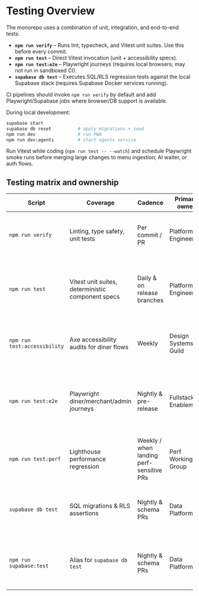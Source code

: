 # Testing Overview

The monorepo uses a combination of unit, integration, and end-to-end tests:

- **`npm run verify`** – Runs lint, typecheck, and Vitest unit suites. Use this before every commit.
- **`npm run test`** – Direct Vitest invocation (unit + accessibility specs).
- **`npm run test:e2e`** – Playwright journeys (requires local browsers; may not run in sandboxed CI).
- **`supabase db test`** – Executes SQL/RLS regression tests against the local Supabase stack (requires Supabase Docker services running).

CI pipelines should invoke `npm run verify` by default and add Playwright/Supabase jobs where browser/DB support is available.

During local development:

```bash
supabase start
supabase db reset          # apply migrations + seed
npm run dev                # run PWA
npm run dev:agents         # start agents service
```

Run Vitest while coding (`npm run test -- --watch`) and schedule Playwright smoke runs before merging large changes to menu ingestion, AI waiter, or auth flows.

## Testing matrix and ownership

| Script | Coverage | Cadence | Primary owner | Notes |
| --- | --- | --- | --- | --- |
| `npm run verify` | Linting, type safety, unit tests | Per commit / PR | Platform Engineering | Runs `lint`, `typecheck`, and `vitest` via `pretest` hook that resets and seeds Supabase fixtures. |
| `npm run test` | Vitest unit suites, deterministic component specs | Daily & on release branches | Platform Engineering | Includes co-located UI tests (e.g. `MerchantShell`, `AdminQrTools`) with stable mocks for multi-tenant behaviour. |
| `npm run test:accessibility` | Axe accessibility audits for diner flows | Weekly | Design Systems Guild | Validates Action Dock, AI chat, and menu drawer semantics remain WCAG AA compliant. |
| `npm run test:e2e` | Playwright diner/merchant/admin journeys | Nightly & pre-release | Fullstack Enablement | Exercises multi-tenant checkout, merchant dashboards, and admin QR rotations with intercepted Supabase responses. |
| `npm run test:perf` | Lighthouse performance regression | Weekly / when landing perf-sensitive PRs | Perf Working Group | Requires local build + production bundle; publishes HTML reports under `artifacts/phase10`. |
| `supabase db test` | SQL migrations & RLS assertions | Nightly & schema PRs | Data Platform | Executes files in `supabase/tests/`, including multi-tenant invariants for orders, payments, and promos. |
| `npm run supabase:test` | Alias for `supabase db test` | Nightly & schema PRs | Data Platform | Uses `presupabase:test` hook to reset and seed the ephemeral database before assertions. |

